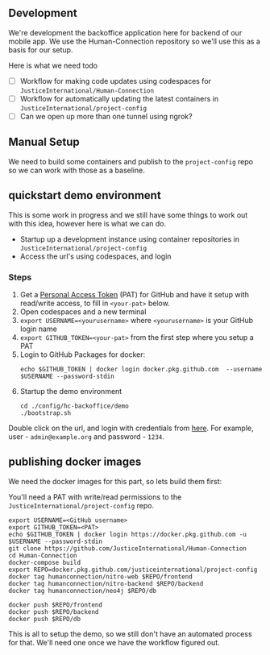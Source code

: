 ## Development

We're development the backoffice application here for backend of our mobile app. We use the Human-Connection repository so we'll use this as a basis for our setup.

Here is what we need todo
- [ ] Workflow for making code updates using codespaces for `JusticeInternational/Human-Connection`
- [ ] Workflow for automatically updating the latest containers in `JusticeInternational/project-config`
- [ ] Can we open up more than one tunnel using ngrok?

## Manual Setup
We need to build some containers and publish to the `project-config` repo so we can work with those as a baseline.

## quickstart demo environment
This is some work in progress and we still have some things to work out with this idea, however here is what we can do.
- Startup up a development instance using container repositories in `JusticeInternational/project-config`
- Access the url's using codespaces, and login

### Steps
1. Get a [Personal Access Token](https://github.com/settings/tokens) (PAT) for GitHub and have it setup with read/write access, to fill in `<your-pat>` below.
1. Open codespaces and a new terminal
1. `export USERNAME=<yourusername>` where `<yourusername>` is your GitHub login name
1. `export GITHUB_TOKEN=<your-pat>` from the first step where you setup a PAT
1. Login to GitHub Packages for docker:
   ```
   echo $GITHUB_TOKEN | docker login docker.pkg.github.com  --username $USERNAME --password-stdin
   ```
1. Startup the demo environment
   ```
   cd ./config/hc-backoffice/demo
   ./bootstrap.sh
   ```

Double click on the url, and login with credentials from [here](https://github.com/JusticeInternational/Human-Connection#live-demo). For example, user - `admin@example.org` and password - `1234`.

## publishing docker images

We need the docker images for this part, so lets build them first:

You'll need a PAT with write/read permissions to the `JusticeInternational/project-config` repo.

```
export USERNAME=<GitHub username>
export GITHUB_TOKEN=<PAT>
echo $GITHUB_TOKEN | docker login https://docker.pkg.github.com -u $USERNAME --password-stdin
git clone https://github.com/JusticeInternational/Human-Connection
cd Human-Connection
docker-compose build
export REPO=docker.pkg.github.com/justiceinternational/project-config
docker tag humanconnection/nitro-web $REPO/frontend
docker tag humanconnection/nitro-backend $REPO/backend
docker tag humanconnection/neo4j $REPO/db

docker push $REPO/frontend
docker push $REPO/backend
docker push $REPO/db
```

This is all to setup the demo, so we still don't have an automated process for that. We'll need one once we have the workflow figured out.